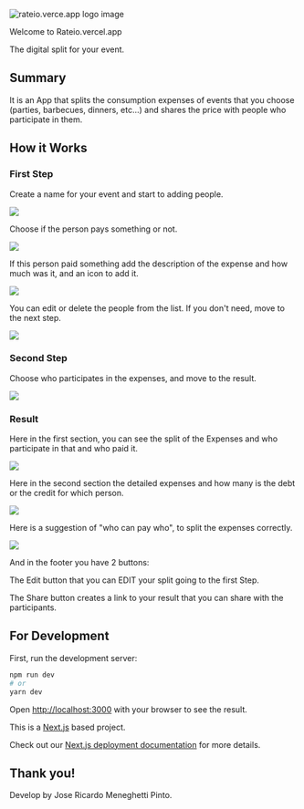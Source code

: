 ![rateio.verce.app logo image](https://rateio.vercel.app/Rateio.png)

Welcome to Rateio.vercel.app

The digital split for your event.

## Summary

It is an App that splits the consumption expenses of events that you choose (parties, barbecues, dinners, etc...) and shares the price with people who participate in them.

## How it Works

### First Step

Create a name for your event and start to adding people.

![](https://snipboard.io/2SkGOm.jpg)

Choose if the person pays something or not.

![](https://snipboard.io/mb5WvG.jpg)

If this person paid something add the description of the expense and how much was it, and an icon to add it.

![](https://snipboard.io/EavptY.jpg)

You can edit or delete the people from the list. If you don't need, move to the next step.

![](https://snipboard.io/ZMn5oW.jpg)
### Second Step 

Choose who participates in the expenses, and move to the result.

![](https://snipboard.io/fm9gk6.jpg)

### Result

Here in the first section, you can see the split of the Expenses and who participate in that and who paid it.

![](https://snipboard.io/7tNgCR.jpg)

Here in the second section the detailed expenses and how many is the debt or the credit for which person.

![](https://snipboard.io/hYVq5H.jpg)

Here is a suggestion of "who can pay who", to split the expenses correctly.

![](https://snipboard.io/0mQAD3.jpg)

And in the footer you have 2 buttons: 

The Edit button that you can EDIT your split going to the first Step.

The Share button creates a link to your result that you can share with the participants.


## For Development

First, run the development server:

```bash
npm run dev
# or
yarn dev
```

Open [http://localhost:3000](http://localhost:3000) with your browser to see the result.


This is a [Next.js](https://nextjs.org/) based project.

Check out our [Next.js deployment documentation](https://nextjs.org/docs/deployment) for more details.

## Thank you! 

Develop by Jose Ricardo Meneghetti Pinto.